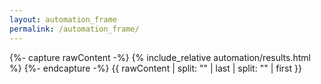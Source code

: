 ```yaml
---
layout: automation_frame
permalink: /automation_frame/
---
```


{%- capture rawContent -%}
{% include_relative automation/results.html %}
{%- endcapture -%}
{{ rawContent | split: "</head>" | last | split: "</body>" | first }}

